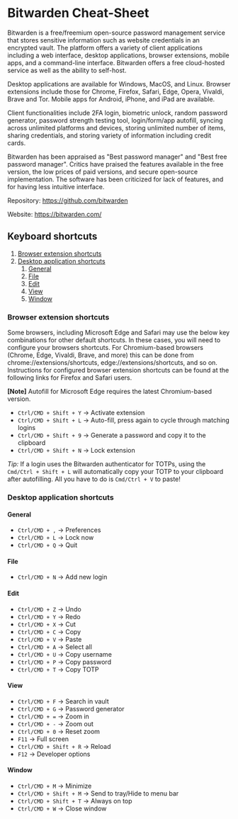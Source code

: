 # Bitwarden Cheat-Sheet

Bitwarden is a free/freemium open-source password management service that stores sensitive information such as website credentials in an encrypted vault. The platform offers a variety of client applications including a web interface, desktop applications, browser extensions, mobile apps, and a command-line interface. Bitwarden offers a free cloud-hosted service as well as the ability to self-host.

Desktop applications are available for Windows, MacOS, and Linux. Browser extensions include those for Chrome, Firefox, Safari, Edge, Opera, Vivaldi, Brave and Tor. Mobile apps for Android, iPhone, and iPad are available.

Client functionalities include 2FA login, biometric unlock, random password generator, password strength testing tool, login/form/app autofill, syncing across unlimited platforms and devices, storing unlimited number of items, sharing credentials, and storing variety of information including credit cards.

Bitwarden has been appraised as "Best password manager" and "Best free password manager". Critics have praised the features available in the free version, the low prices of paid versions, and secure open-source implementation. The software has been criticized for lack of features, and for having less intuitive interface.

Repository: https://github.com/bitwarden

Website: https://bitwarden.com/

## Keyboard shortcuts

1. [Browser extension shortcuts](#browser-extension-shortcuts)
1. [Desktop application shortcuts](#desktop-application-shortcuts)
    1. [General](#general)
    1. [File](#file)
    1. [Edit](#edit)
    1. [View](#view)
    1. [Window](#window)

### Browser extension shortcuts

Some browsers, including Microsoft Edge and Safari may use the below key
combinations for other default shortcuts. In these cases, you will need to
configure your browsers shortcuts. For Chromium-based browsers (Chrome,
Edge, Vivaldi, Brave, and more) this can be done from
chrome://extensions/shortcuts, edge://extensions/shortcuts, and so on.
Instructions for configured browser extension shortcuts can be found at the
following links for Firefox and Safari users.

**[Note]** Autofill for Microsoft Edge requires the latest Chromium-based version.

* `Ctrl/CMD + Shift + Y` → Activate extension
* `Ctrl/CMD + Shift + L` → Auto-fill, press again to cycle through matching logins
* `Ctrl/CMD + Shift + 9` → Generate a password and copy it to the clipboard
* `Ctrl/CMD + Shift + N` → Lock extension

*Tip:* If a login uses the Bitwarden authenticator for TOTPs, using the `Cmd/Ctrl + Shift + L` will automatically copy your TOTP to your clipboard after autofilling. All you have to do is `Cmd/Ctrl + V` to paste!

### Desktop application shortcuts

#### General

* `Ctrl/CMD + ,` → Preferences
* `Ctrl/CMD + L` → Lock now
* `Ctrl/CMD + Q` → Quit

#### File

* `Ctrl/CMD + N` → Add new login

#### Edit

* `Ctrl/CMD + Z` → Undo
* `Ctrl/CMD + Y` → Redo
* `Ctrl/CMD + X` → Cut
* `Ctrl/CMD + C` → Copy
* `Ctrl/CMD + V` → Paste
* `Ctrl/CMD + A` → Select all
* `Ctrl/CMD + U` → Copy username
* `Ctrl/CMD + P` → Copy password
* `Ctrl/CMD + T` → Copy TOTP

#### View

* `Ctrl/CMD + F` → Search in vault
* `Ctrl/CMD + G` → Password generator
* `Ctrl/CMD + =` → Zoom in
* `Ctrl/CMD + -` → Zoom out
* `Ctrl/CMD + 0` → Reset zoom
* `F11` → Full screen
* `Ctrl/CMD + Shift + R` → Reload
* `F12` → Developer options

#### Window

* `Ctrl/CMD + M` → Minimize
* `Ctrl/CMD + Shift + M` → Send to tray/Hide to menu bar
* `Ctrl/CMD + Shift + T` → Always on top
* `Ctrl/CMD + W` → Close window
